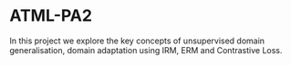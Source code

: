 # ATML-PA2
In this project we explore the key concepts of unsupervised domain generalisation, domain adaptation using IRM, ERM and Contrastive Loss.
